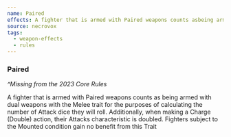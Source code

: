 ```yaml
---
name: Paired
effects: A fighter that is armed with Paired weapons counts asbeing armed with dual weapons with the Melee traitfor the purposes of calculating the number of Attackdice they will roll. Additionally, when making a Charge(Double) action, their Attacks characteristic is doubled.Fighters subject to the Mounted condition gain nobenefit from this Trait
source: necrovox
tags:
  - weapon-effects
  - rules
---
```

### Paired

_^Missing from the 2023 Core Rules_

A fighter that is armed with Paired weapons counts as
being armed with dual weapons with the Melee trait
for the purposes of calculating the number of Attack
dice they will roll. Additionally, when making a Charge
(Double) action, their Attacks characteristic is doubled.
Fighters subject to the Mounted condition gain no
benefit from this Trait